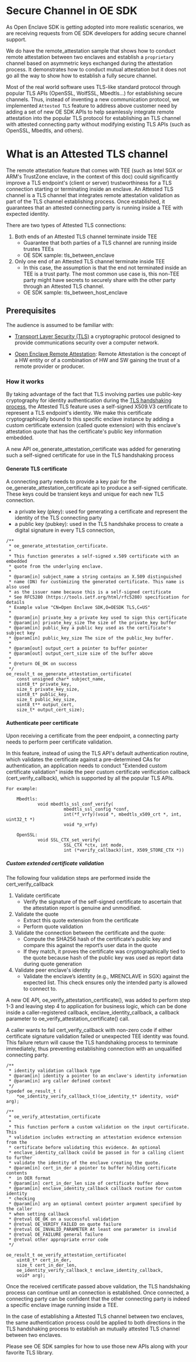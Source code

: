 # Secure Channel in OE SDK

  As Open Enclave SDK is getting adopted into more realistic scenarios, we are receiving requests from OE SDK developers for adding secure channel support.

  We do have the remote_attestation sample that shows how to conduct remote attestation between two enclaves and establish a `proprietary` channel based on asymmetric keys exchanged during the attestation process. It demonstrates how to conduct mutual attestation but it does not go all the way to show how to establish a fully secure channel.

  Most of the real world software uses TLS-like standard protocol through popular TLS APIs (OpenSSL, WolfSSL, Mbedtls...) for establishing secure channels. Thus, instead of inventing a new communication protocol, we implemented `Attested TLS` feature to address above customer need by adding a set of new OE SDK APIs to help seamlessly integrate remote attestation into the popular TLS protocol for establishing an TLS channel with attested connecting party without modifying existing TLS APIs (such as OpenSSL, Mbedtls, and others).

# What is an Attested TLS channel

The remote attestation feature that comes with TEE (such as Intel SGX or ARM's TrustZone enclave, in the context of this doc) could significantly improve a TLS endpoint's (client or server) trustworthiness for a TLS connection starting or terminating inside an enclave. An Attested TLS channel is a TLS channel that integrates remote attestation validation as part of the TLS channel establishing process. Once established, it guarantees that an attested connecting party is running inside a TEE with expected identity.

There are two types of Attested TLS connections:
1. Both ends of an Attested TLS channel terminate inside TEE
    - Guarantee that both parties of a TLS channel are running inside trustes TEEs
    - OE SDK sample: tls_between_enclave
2. Only one end of an Attested TLS channel terminate inside TEE
    - In this case, the assumption is that the end not terminated inside an TEE is a trust party. The most common use case is, this non-TEE party might have secrets to securely share with the other party through an Attested TLS channel.
    - OE SDK sample: tls_between_host_enclave

## Prerequisites

  The audience is assumed to be familiar with:

  - [Transport Layer Security (TLS)](https://en.wikipedia.org/wiki/Transport_Layer_Security) a cryptographic protocol designed to provide communications security over a computer network.

  - [Open Enclave Remote Attestation](https://github.com/Microsoft/openenclave/tree/master/samples/remote_attestation#what-is-attestation): Remote Attestation is the concept of a HW entity or of a
combination of HW and SW gaining the trust of a remote provider or producer.

### How it works

  By taking advantage of the fact that TLS involving parties use public-key cryptography for identity authentication during the [TLS handshaking process](https://en.wikipedia.org/wiki/Transport_Layer_Security#TLS_handshake), the Attested TLS feature uses a self-signed X509.V3 certificate to represent a TLS endpoint's identity. We make this certificate cryptographically bound to this specific enclave instance by adding a custom certificate extension (called quote extension) with this enclave's attestation quote that has the certificate's public key information embedded.

  A new API oe_generate_attestation_certificate was added for generating such a self-signed certificate for use in the TLS handshaking process

#### Generate TLS certificate

  A connecting party needs to provide a key pair for the oe_generate_attestation_certificate api to produce a self-signed certificate. These keys could be transient keys and unique for each new TLS connection.
  - a private key (pkey): used for generating a certificate and represent the identity of the TLS connecting party
  - a public key (pubkey): used in the TLS handshake process to create a digital signature in every TLS connection,

```
/**
 * oe_generate_attestation_certificate.
 *
 * This function generates a self-signed x.509 certificate with an embedded
 * quote from the underlying enclave.
 *
 * @param[in] subject_name a string contains an X.509 distinguished
 * name (DN) for customizing the generated certificate. This name is also used
 * as the issuer name because this is a self-signed certificate
 * See RFC5280 (https://tools.ietf.org/html/rfc5280) specification for details
 * Example value "CN=Open Enclave SDK,O=OESDK TLS,C=US"
 *
 * @param[in] private_key a private key used to sign this certificate
 * @param[in] private_key_size The size of the private_key buffer
 * @param[in] public_key a public key used as the certificate's subject key
 * @param[in] public_key_size The size of the public_key buffer.
 *
 * @param[out] output_cert a pointer to buffer pointer
 * @param[out] output_cert_size size of the buffer above
 *
 * @return OE_OK on success
 */
oe_result_t oe_generate_attestation_certificate(
    const unsigned char* subject_name,
    uint8_t* private_key,
    size_t private_key_size,
    uint8_t* public_key,
    size_t public_key_size,
    uint8_t** output_cert,
    size_t* output_cert_size);
```
#### Authenticate peer certificate

Upon receiving a certificate from the peer endpoint, a connecting party needs to perform peer certificate validation.

In this feature, instead of using the TLS API's default authentication routine, which validates the certificate against a pre-determined CAs for authentication, an application needs to conduct "Extended custom certificate validation" inside the peer custom certificate verification callback (cert_verify_callback), which is supported by all the popular TLS APIs.

```
For example:

    Mbedtls:
            void mbedtls_ssl_conf_verify(
                      mbedtls_ssl_config *conf,
                      int(*f_vrfy)(void *, mbedtls_x509_crt *, int, uint32_t *)
                      void *p_vrfy)

    OpenSSL:
            void SSL_CTX_set_verify(
                      SSL_CTX *ctx, int mode,
                      int (*verify_callback)(int, X509_STORE_CTX *))
```
##### Custom extended certificate validation

The following four validation steps are performed inside the cert_verify_callback
  1. Validate certificate
     - Verify the signature of the self-signed certificate to ascertain that the attestation report is genuine and unmodified.
  2. Validate the quote
     - Extract this quote extension from the certificate
     - Perform quote validation
  3. Validate the connection between the certificate and  the quote:
     - Compute the SHA256 hash of the certificate's public key and compare this against the report’s user data in the quote
     - If they match, it proves the certificate was cryptographically tied to the quote because hash of the public key was used as report data during quote generation
  4. Validate peer enclave's identity
     - Validate the enclave’s identity (e.g., MRENCLAVE in SGX) against the expected list. This check ensures only the intended party is allowed to connect to.

  A new OE API, oe_verify_attestation_certificate(), was added to perform step 1-3 and leaving step 4 to application for business logic, which can be done inside a caller-registered callback, enclave_identity_callback, a callback parameter to oe_verify_attestation_certificate() call.

  A caller wants to fail cert_verify_callback with non-zero code if either certificate signature validation failed or unexpected TEE identity was found. This failure return will cause the TLS handshaking process to terminate immediately, thus preventing establishing connection with an unqualified connecting party.

```
/**
 * identity validation callback type
 * @param[in] identity a pointer to an enclave's identity information
 * @param[in] arg caller defined context
 */
typedef oe_result_t (
    *oe_identity_verify_callback_t)(oe_identity_t* identity, void* arg);

/**
 * oe_verify_attestation_certificate
 *
 * This function perform a custom validation on the input certificate. This
 * validation includes extracting an attestation evidence extension from the
 * certificate before validating this evidence. An optional
 * enclave_identity_callback could be passed in for a calling client to further
 * validate the identity of the enclave creating the quote.
 * @param[in] cert_in_der a pointer to buffer holding certificate contents
 *  in DER format
 * @param[in] cert_in_der_len size of certificate buffer above
 * @param[in] enclave_identity_callback callback routine for custom identity
 * checking
 * @param[in] arg an optional context pointer argument specified by the caller
 * when setting callback
 * @retval OE_OK on a successful validation
 * @retval OE_VERIFY_FAILED on quote failure
 * @retval OE_INVALID_PARAMETER At least one parameter is invalid
 * @retval OE_FAILURE general failure
 * @retval other appropriate error code
 */

oe_result_t oe_verify_attestation_certificate(
    uint8_t* cert_in_der,
    size_t cert_in_der_len,
    oe_identity_verify_callback_t enclave_identity_callback,
    void* arg);
```
   Once the received certificate passed above validation, the TLS handshaking process can continue until an connection is established. Once connected, a connecting party can be confident that the other connecting party is indeed a specific enclave image running inside a TEE.

In the case of establishing a Attested TLS channel between two enclaves, the same authentication process could be applied to both directions in the TLS handshaking process to establish an mutually attested TLS channel between two enclaves.

 Please see OE SDK samples for how to use those new APIs along with your favorite TLS library.
